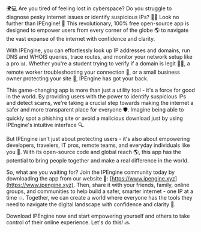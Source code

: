 🌍💻 Are you tired of feeling lost in cyberspace? Do you struggle to diagnose pesky internet issues or identify suspicious IPs? 🕵️‍♂️ Look no further than IPEngine! 🔧 This revolutionary, 100% free open-source app is designed to empower users from every corner of the globe 🌎 to navigate the vast expanse of the internet with confidence and clarity.

With IPEngine, you can effortlessly look up IP addresses and domains, run DNS and WHOIS queries, trace routes, and monitor your network setup like a pro 📊. Whether you're a student trying to verify if a domain is legit 👨‍🎓, a remote worker troubleshooting your connection 💼, or a small business owner protecting your site 🏢, IPEngine has got your back.

This game-changing app is more than just a utility tool - it's a force for good in the world. By providing users with the power to identify suspicious IPs and detect scams, we're taking a crucial step towards making the internet a safer and more transparent place for everyone 🛡️. Imagine being able to quickly spot a phishing site or avoid a malicious download just by using IPEngine's intuitive interface 🔍.

But IPEngine isn't just about protecting users - it's also about empowering developers, travelers, IT pros, remote teams, and everyday individuals like you 💪. With its open-source code and global reach 🌎, this app has the potential to bring people together and make a real difference in the world.

So, what are you waiting for? Join the IPEngine community today by downloading the app from our website 📲: [https://www.ipengine.xyz](https://www.ipengine.xyz). Then, share it with your friends, family, online groups, and communities to help build a safer, smarter internet - one IP at a time 💥. Together, we can create a world where everyone has the tools they need to navigate the digital landscape with confidence and clarity 🚀.

Download IPEngine now and start empowering yourself and others to take control of their online experience. Let's do this! 🔜